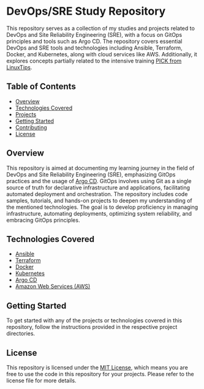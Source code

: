 # DevOps/SRE Study Repository

This repository serves as a collection of my studies and projects related to DevOps and Site Reliability Engineering (SRE), with a focus on GitOps principles and tools such as Argo CD. The repository covers essential DevOps and SRE tools and technologies including Ansible, Terraform, Docker, and Kubernetes, along with cloud services like AWS. Additionally, it explores concepts partially related to the intensive training [PICK from LinuxTips](https://www.linuxtips.io/pick).

## Table of Contents

- [Overview](#overview)
- [Technologies Covered](#technologies-covered)
- [Projects](#projects)
- [Getting Started](#getting-started)
- [Contributing](#contributing)
- [License](#license)

## Overview

This repository is aimed at documenting my learning journey in the field of DevOps and Site Reliability Engineering (SRE), emphasizing GitOps practices and the usage of [Argo CD](https://argoproj.github.io/argo-cd/). GitOps involves using Git as a single source of truth for declarative infrastructure and applications, facilitating automated deployment and orchestration. The repository includes code samples, tutorials, and hands-on projects to deepen my understanding of the mentioned technologies. The goal is to develop proficiency in managing infrastructure, automating deployments, optimizing system reliability, and embracing GitOps principles.

## Technologies Covered

- [Ansible](https://www.ansible.com/)
- [Terraform](https://www.terraform.io/)
- [Docker](https://www.docker.com/)
- [Kubernetes](https://kubernetes.io/)
- [Argo CD](https://argoproj.github.io/argo-cd/)
- [Amazon Web Services (AWS)](https://aws.amazon.com/)


## Getting Started

To get started with any of the projects or technologies covered in this repository, follow the instructions provided in the respective project directories.

## License

This repository is licensed under the [MIT License](LICENSE), which means you are free to use the code in this repository for your projects. Please refer to the license file for more details.
